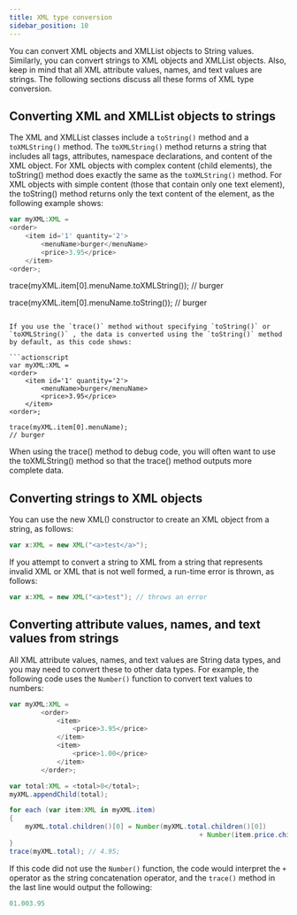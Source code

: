 ```yaml
---
title: XML type conversion
sidebar_position: 10
---
```


You can convert XML objects and XMLList objects to String values. Similarly, you can convert strings to XML objects and XMLList objects. Also, keep in mind that all XML attribute values, names, and text values are strings. The following sections discuss all these forms of XML type conversion.

## Converting XML and XMLList objects to strings

The XML and XMLList classes include a `toString()` method and a `toXMLString()` method. The `toXMLString()` method returns a string that includes all tags, attributes, namespace declarations, and content of the XML object. For XML objects with complex content (child elements), the toString() method does exactly the same as the `toXMLString()` method. For XML objects with simple content (those that contain only one text element), the toString() method returns only the text content of the element, as the following example shows:

```actionscript
var myXML:XML =
<order>
    <item id='1' quantity='2'>
        <menuName>burger</menuName>
        <price>3.95</price>
    </item>
<order>;
```

trace(myXML.item[0].menuName.toXMLString());
// <menuName>burger</menuName>

trace(myXML.item[0].menuName.toString());
// burger
```

If you use the `trace()` method without specifying `toString()` or `toXMLString()` , the data is converted using the `toString()` method by default, as this code shows:

```actionscript
var myXML:XML =
<order>
    <item id='1' quantity='2'>
        <menuName>burger</menuName>
        <price>3.95</price>
    </item>
<order>;

trace(myXML.item[0].menuName);
// burger
```

When using the trace() method to debug code, you will often want to use the toXMLString() method so that the trace() method outputs more complete data.

## Converting strings to XML objects

You can use the new XML() constructor to create an XML object from a string, as follows:

```actionscript
var x:XML = new XML("<a>test</a>");
```

If you attempt to convert a string to XML from a string that represents invalid XML or XML that is not well formed, a run-time error is thrown, as follows:

```actionscript
var x:XML = new XML("<a>test"); // throws an error
```

## Converting attribute values, names, and text values from strings

All XML attribute values, names, and text values are String data types, and you may need to convert these to other data types. For example, the following code uses the `Number()` function to convert text values to numbers:

```actionscript
var myXML:XML =
        <order>
            <item>
                <price>3.95</price>
            </item>
            <item>
                <price>1.00</price>
            </item>
        </order>;

var total:XML = <total>0</total>;
myXML.appendChild(total);

for each (var item:XML in myXML.item)
{
    myXML.total.children()[0] = Number(myXML.total.children()[0])
                                                + Number(item.price.children()[0]);
}
trace(myXML.total); // 4.95;
```

If this code did not use the `Number()` function, the code would interpret the `+` operator as the string concatenation operator, and the `trace()` method in the last line would output the following:

```actionscript
01.003.95
```

